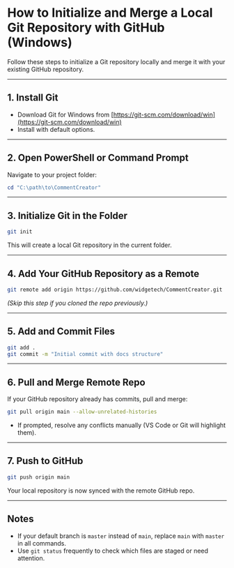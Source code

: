 # How to Initialize and Merge a Local Git Repository with GitHub (Windows)

Follow these steps to initialize a Git repository locally and merge it with your existing GitHub repository.

---

## 1. Install Git
- Download Git for Windows from [https://git-scm.com/download/win](https://git-scm.com/download/win)
- Install with default options.

---

## 2. Open PowerShell or Command Prompt
Navigate to your project folder:

```powershell
cd "C:\path\to\CommentCreator"
```

---

## 3. Initialize Git in the Folder

```bash
git init
```

This will create a local Git repository in the current folder.

---

## 4. Add Your GitHub Repository as a Remote

```bash
git remote add origin https://github.com/widgetech/CommentCreator.git
```

*(Skip this step if you cloned the repo previously.)*

---

## 5. Add and Commit Files

```bash
git add .
git commit -m "Initial commit with docs structure"
```

---

## 6. Pull and Merge Remote Repo

If your GitHub repository already has commits, pull and merge:

```bash
git pull origin main --allow-unrelated-histories
```

- If prompted, resolve any conflicts manually (VS Code or Git will highlight them).

---

## 7. Push to GitHub

```bash
git push origin main
```

Your local repository is now synced with the remote GitHub repo.

---

## Notes

- If your default branch is `master` instead of `main`, replace `main` with `master` in all commands.
- Use `git status` frequently to check which files are staged or need attention.
